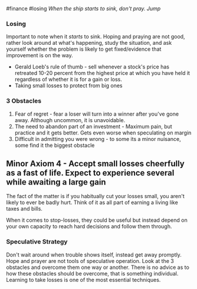 #finance #losing 
*When the ship starts to sink, don't pray. Jump*
### Losing
Important to note when it *starts* to sink. Hoping and praying are not good, rather look around at what's happening, study the situation, and ask yourself whether the problem is likely to get fixed/evidence that improvement is on the way. 
- Gerald Loeb's rule of thumb - sell whenever a stock's price has retreated 10-20 percent from the highest price at which you have held it regardless of whether it is for a gain or loss.
- Taking small losses to protect from big ones

### 3 Obstacles
1. Fear of regret - fear  a loser will turn into a winner after you've gone away. Although uncommon, it is unavoidable.
2. The need to abandon part of an investment - Maximum pain, but practice and it gets better. Gets even worse when speculating on margin
3. Difficult in admitting you were wrong - to some its a minor nuisance, some find it the biggest obstacle

## Minor Axiom 4 - Accept small losses cheerfully as a fast of life. Expect to experience several while awaiting a large gain
The fact of the matter is if you habitually cut your losses small, you aren't likely to ever be badly hurt. Think of it as all part of earning a living like taxes and bills. 

When it comes to stop-losses, they could be useful but instead depend on your own capacity to reach hard decisions and follow them through.

### Speculative Strategy
Don't wait around when trouble shows itself, instead get away promptly. Hope and prayer are not tools of speculative operation. Look at the 3 obstacles and overcome them one way or another. There is no advice as to how these obstacles should be overcome, that is something individual. Learning to take losses is one of the most essential techniques.
